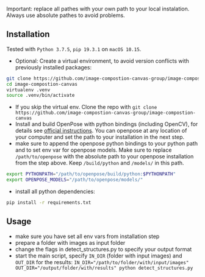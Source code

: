 Important: replace all pathes with your own path to your local instalation. Always use absolute pathes to avoid problems.

## Installation
Tested with `Python 3.7.5`, `pip 19.3.1` on `macOS 10.15`.

* Optional: Create a virtual environment, to avoid version conflicts with previously installed packages:
```bash
git clone https://github.com/image-compostion-canvas-group/image-compostion-canvas
cd image-compostion-canvas
virtualenv .venv
source .venv/bin/activate
``` 
* If you skip the virtual env. Clone the repo with `git clone https://github.com/image-compostion-canvas-group/image-compostion-canvas`
* Install and build OpenPose with python bindings (including OpenCV), for details see [official instructions](https://github.com/CMU-Perceptual-Computing-Lab/openpose/blob/master/doc/installation.md#installation). You can openpose at any location of your computer and set the path to your installation in the next step.
* make sure to append the openpose python bindings to your python path and to set env var for openpose models. Make sure to replace `/path/to/openpose` with the absolute path to your openpose installation from the step above. Keep `/build/python` and `/models/` in this path.
```bash
export PYTHONPATH="/path/to/openpose/build/python:$PYTHONPATH"
export OPENPOSE_MODELS="/path/to/openpose/models/"
```
* install all python dependencies:
```bash
pip install -r requirements.txt
```

## Usage
* make sure you have set all env vars from installation step
* prepare a folder with images as input folder
* change the flags in detect_structures.py to specify your output format
* start the main script, specify `IN_DIR` (folder with input images) and `OUT_DIR` for the results: `IN_DIR="/path/to/folder/with/input/images" OUT_DIR="/output/folder/with/results" python detect_structures.py`
